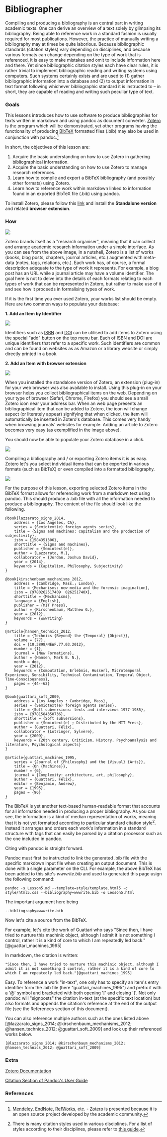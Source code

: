 # Bibliographer

Compiling and producing a bibliography is an central part in writing academic texts. One can derive an overview of a text solely by glimpsing its bibliography. Being able to reference work in a standard fashion is usually required for most publications. However, the practice of manually writing a bibliography may at times be quite laborious. Because bibliographic standards (citation styles) vary depending on disciplines, and because various formats can change depending on the type of work that is referenced, it is easy to make mistakes and omit to include information here and there. Yet since bibliographic citation styles each have clear rules, it is rather trivial to implement bibliographic reading and writing systems using computers. Such systems certainly exists and are used to (1) gather bibliographic information into a database and (2) to output information in text format following whichever bibliographic standard it is instructed to – in short, they are capable of reading and writing such peculiar type of text. 

### Goals

This lessons introduces how to use software to produce bibliographies for texts written in markdown and using pandoc as document converter. [Zotero](https://www.zotero.org) is the program which will be demonstrated, yet other programs having the functionality of producing [BibTeX](http://www.bibtex.org) formatted files (.bib) may also be used in conjunction with pandoc.[^1]

In short, the objectives of this lesson are:

1. Acquire the basic understanding on how to use Zotero in gathering bibliographical information.
2. Acquire the basic understanding on how to use Zotero to manage research references.
3. Learn how to compile and export a BibTeX bibliography (and possibly other formats) using Zotero.
4. Learn how to reference work within markdown linked to information found in an exported BibTeX file (.bib) using pandoc.

To install Zotero, please follow this [link](https://www.zotero.org/download/) and install the __Standalone version__ and related __browser extension__.

### How

![](img/z1.png)

Zotero brands itself as a "research organiser", meaning that it can collect and arrange academic research information under a simple interface. As you can see from the above image, in a nutshell, Zotero is a list of works (books, blog posts, chapters, journal articles, etc.) augmented with meta-data (notes, tags, relations, etc.). Each work has, of course, a formal description adequate to the type of work it represents. For example, a blog post has an URL while a journal article may have a volume identifier. The goal here is not to delve into the details of each formats relating to each types of work that can be represented in Zotero, but rather to make use of it and see how it proceeds in formalising types of work.

If it is the first time you ever used Zotero, your works list should be empty. Here are two common ways to populate your database:

__1. Add an Item by Identifier__


![](img/z2.png)

Identifiers such as [ISBN](https://www.isbn-international.org) and [DOI](http://www.doi.org) can be utilised to add items to Zotero using the special "add" button on the top menu bar. Each of ISBN and DOI are unique identifiers that refer to a specific work. Such identifiers are common and can be found on websites as as Amazon or a library website or simply directly printed in a book.

__2. Add an Item with browser extension__

![](img/z3.png)

When you installed the standalone version of Zotero, an extension (plug-in) for your web browser was also available to install. Using this plug-in on your browser helps you collect bibliographical items on the web. Depending on your type of browser (Safari, Chrome, Firefox) you should see a small Zotero icon near your address bar. When an web page presents an bibliographical item that can be added to Zotero, the icon will change aspect (or literately appear) signifying that when clicked, the item will automatically be inserted in Zotero's database. This comes very handy when browsing journals' websites for example. Adding an article to Zotero becomes very easy (as exemplified in the image above).

You should now be able to populate your Zotero database in a click.

![](img/z4.png)

Compiling a bibliography and / or exporting Zotero items it is as easy. Zotero let's you select individual items that can be exported in various formats (such as BibTeX) or even compiled into a formatted bibliography. 

![](img/z5.png)

For the purpose of this lesson, exporting selected Zotero items in the BibTeX format allows for referencing work from a markdown text using pandoc. This should produce a .bib file with all the information needed to produce a bibliography. The content of the file should look like the following.

~~~~
@book{lazzarato_signs_2014,
	address = {Los Angeles, CA},
	series = {Semiotext(e) foreign agents series},
	title = {Signs and machines: capitalism and the production of subjectivity},
	isbn = {1584351306},
	shorttitle = {Signs and machines},
	publisher = {Semiotext(e)},
	author = {Lazzarato, M.},
	collaborator = {Jordan, Joshua David},
	year = {2014},
	keywords = {Capitalism, Philosophy, Subjectivity}
}

@book{kirschenbaum_mechanisms_2012,
	address = {Cambridge, Mass.; London},
	title = {Mechanisms: new media and the forensic imagination},
	isbn = {9780262517409  026251740X},
	shorttitle = {Mechanisms},
	language = {English},
	publisher = {MIT Press},
	author = {Kirschenbaum, Matthew G.},
	year = {2012},
	keywords = {wwwriting}
}

@article{hansen_technics_2012,
	title = {Technics {Beyond} the {Temporal} {Object}},
	volume = {77},
	doi = {10.3898/NEWF.77.03.2012},
	number = {1},
	journal = {New Formations},
	author = {Hansen, Mark B. N.},
	month = dec,
	year = {2012},
	keywords = {Computation, Erlebnis, Husserl, Microtemporal Experience, Sensibility, Technical Contamination, Temporal Object, Time-Consciousness},
	pages = {44--62}
}

@book{guattari_soft_2009,
	address = {Los Angeles : Cambridge, Mass},
	series = {Semiotext(e) foreign agents series},
	title = {Soft subversions: texts and interviews 1977-1985},
	isbn = {9781584350736},
	shorttitle = {Soft subversions},
	publisher = {Semiotext(e) ; Distributed by the MIT Press},
	author = {Guattari, Félix},
	collaborator = {Lotringer, Sylvère},
	year = {2009},
	keywords = {20th century, Criticism, History, Psychoanalysis and literature, Psychological aspects}
}

@article{guattari_machines_1995,
	series = {Journal of {Philosophy} and the {Visual} {Arts}},
	title = {On {Machines}},
	number = {6},
	journal = {Complexity: architecture, art, philosophy},
	author = {Guattari, Félix},
	editor = {Benjamin, Andrew},
	year = {1995},
	pages = {96}
}
~~~~

The BibTeX is yet another text-based human-readable format that accounts for all information needed in producing a proper bibliography. As you can see, the information is a kind of median representation of works, meaning that it is not yet formatted according to particular standard citation style[^2]. Instead it arranges and orders each work's information in a standard structure with tags that can easily be parsed by a citation processor such as the one included in pandoc. 

Citing with pandoc is straight forward. 

Pandoc must first be instructed to link the generated .bib file with the specific markdown input file when creating an output document. This is done with a single parameter on the CLI. For example, the above BibTeX has been added to this site's _wwwrite.bib_ and used to generated this page usign the following command:

	pandoc -s Lesson5.md --template=style/template.html5 -c style/html5.css --bibliography=wwwrite.bib -o Lesson5.html

The important argument here being

	--bibliography=wwwrite.bib


Now let's cite a source from the BibTeX.

For example, let's cite the work of Guattari who says "Since then, I have tried to nurture this machinic object, although I admit it is not something I control, rather it is a kind of core to which I am repeatedly led back."[@guattari_machines_1995]

In markdown, the citation is written:

	"Since then, I have tried to nurture this machinic object, although I admit it is not something I control, rather it is a kind of core to which I am repeatedly led back."[@guattari_machines_1995]

Easy. To reference a work "in-text", one only has to specify an item's entry identifier form the .bib file (here "guattari_machines_1995") and prefix it with a '@' symbol and bracketed with both opening '[' and closing ']'. Not only pandoc will "signposts" the citation in-text (at the specific text location) but also formats and appends the citation's reference at the end of the output file (see the References section of this document). 

You can also reference multiple authors such as the ones listed above [@lazzarato_signs_2014; @kirschenbaum_mechanisms_2012; @hansen_technics_2012; @guattari_soft_2009] and look up their referenced works below.

	[@lazzarato_signs_2014; @kirschenbaum_mechanisms_2012; @hansen_technics_2012; @guattari_soft_2009]


### Extra

[Zotero Documentation](https://www.zotero.org/support/)

[Citation Section of Pandoc's User Guide](http://johnmacfarlane.net/pandoc/README.html)

### References


[^1]: [Mendeley](https://en.wikipedia.org/wiki/Mendeley), [EndNote](http://endnote.com),  [RefWorks](http://www.refworks.com), etc. - [Zotero](https://www.zotero.org) is presented because it is an open source project developed by the academic community.

[^2]: There is many citation styles used in various disciplines. For a list of styles according to their disciplines, please refer to [this guide](http://subjectguides.library.american.edu/citation).

<!-- Notes -->

<!-- CSL: Citation Style Language -->

<!-- Citation styles other than Pandoc's default Chicago (re: CSL file input) -->